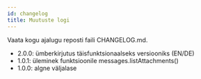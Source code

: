 ```yaml
---
id: changelog
title: Muutuste logi
---
```


Vaata kogu ajalugu reposti faili CHANGELOG.md.

- 2.0.0: ümberkirjutus täisfunktsionaalseks versiooniks (EN/DE)
- 1.0.1: üleminek funktsioonile messages.listAttachments()
- 1.0.0: algne väljalase
